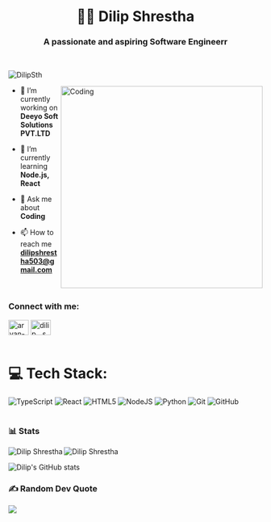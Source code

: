 <h1 align="center">🏄‍♂️ Dilip Shrestha</h1>
<h3 align="center">A passionate and aspiring Software Engineerr</h3>
<br />

<p align="left"> <img src="https://komarev.com/ghpvc/?username=DilipSth&label=Profile%20views&color=0e75b6&style=flat" alt="DilipSth" /> </p>

<img align="right" alt="Coding" width="400" src="https://cdn.dribbble.com/users/1162077/screenshots/3848914/programmer.gif">
  
- 🔭 I’m currently working on **Deeyo Soft Solutions PVT.LTD**

- 🌱 I’m currently learning **Node.js, React**

- 💬 Ask me about **Coding**

- 📫 How to reach me **dilipshrestha503@gmail.com**
<br />

<h3 align="left">Connect with me:</h3>
<p align="left">
<a href="https://www.linkedin.com/in/dilip-shrestha-560828246/" target="blank"><img align="center" src="https://raw.githubusercontent.com/rahuldkjain/github-profile-readme-generator/master/src/images/icons/Social/linked-in-alt.svg" alt="aryan-gurung" height="30" width="40" /></a>
<a href="https://www.instagram.com/dilip__shrestha/?hl=en" target="blank"><img align="center" src="https://raw.githubusercontent.com/rahuldkjain/github-profile-readme-generator/master/src/images/icons/Social/instagram.svg" alt="dilip__shrestha" height="30" width="40" /></a>
<br />
<br />


# 💻 Tech Stack:
![TypeScript](https://img.shields.io/badge/typescript-%23007ACC.svg?style=for-the-badge&logo=typescript&logoColor=white) ![React](https://img.shields.io/badge/react-%2320232a.svg?style=for-the-badge&logo=react&logoColor=%2361DAFB) ![HTML5](https://img.shields.io/badge/html5-%23E34F26.svg?style=for-the-badge&logo=html5&logoColor=white) ![NodeJS](https://img.shields.io/badge/node.js-6DA55F?style=for-the-badge&logo=node.js&logoColor=white) ![Python](https://img.shields.io/badge/python-3670A0?style=for-the-badge&logo=python&logoColor=ffdd54) ![Git](https://img.shields.io/badge/git-%23F05033.svg?style=for-the-badge&logo=git&logoColor=white) ![GitHub](https://img.shields.io/badge/github-%23121011.svg?style=for-the-badge&logo=github&logoColor=white)
<br />

#

### 📊 Stats

<p><img align="left" src="https://github-readme-stats.vercel.app/api/top-langs?username=dilipsth&show_icons=true&locale=en&layout=compact" alt="Dilip Shrestha" /></p>

<p><img align="center" src="https://github-readme-streak-stats.herokuapp.com/?user=dilipsth&" alt="Dilip Shrestha" /></p>

![Dilip's GitHub stats](https://github-readme-stats.vercel.app/api?username=dilipsth&show_icons=true&theme=gruvbox)

### ✍️ Random Dev Quote
![](https://quotes-github-readme.vercel.app/api?type=horizontal&theme=radical)





